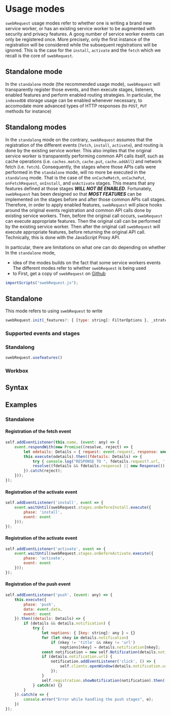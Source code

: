 #  Usage modes
`swebRequest` usage modes refer to whether one is writing a brand new service worker, or has an existing service worker to be augmented with security and privacy features. 
A goog number of service worker events can only be registered once. More precisely, only the first instance of the registration will be considered while the subsequent registrations will be ignored. This is the case for the `install`, `activate` and the `fetch` which we recall is the core of `swebRequest`. 

## Standalone mode
In the `standalone` mode (the recommended usage mode), `swebRequest` will transparently register those events, and then execute stages, listeners, enabled features and perform enabled routing strategies. In particular, the `indexedDB` storage usage can be enabled whenever necessary, to accomodate more advanced types of HTTP responses (to `POST`, `PUT` methods for instance) 


## Standalong modes
In the `standalong` mode on the contrary, `swebRequest` assumes that the registration of the different events (`fetch`, `install`, `activate`), and routing is done by the existing service worker. This also implies that the original service worker is transparently performing common API calls itself, such as cache operations (i.e. `caches.match`, `cache.put`, `cache.addAll`) and network fetch (i.e. `fetch`). Consequently, the stages where those APIs calls were performed in the `standalone` mode, will no more be executed in the `standalong` mode. That is the case of the `onCacheMatch`, `onCachePut`, `onFetchRequest`, `onInstall`, and `onActivate` stages. This means that any features defined at those stages ***WILL NOT BE ENABLED***. Fortunately, `swebRequest` has been designed so that ***MOST FEATURES*** can be implemented on the stages before and after those common APIs call stages.
Therefore, in order to apply enabled features, `swebRequest` will place hooks around the original events registration and common API calls done by existing service workers. Then, before the original call occurs, `swebRequest` can execute appropriate features. Then the original call can be performed by the existing service worker. Then after the original call `swebRequest` will  execute appropriate features, before returning the original API call. Technically, this is done with the JavaScript Proxy API.


 
In particular, there are limitations on what one can do depending on whether
In the `standalone` mode, 
-  idea of the modes builds on the fact that some service workers events
The different modes refer to whether `swebRequest` is being used
- to 
First, get a copy of `swebRequest` on [Github](https://github.com/sqwr/swebrequest/)

```javascript
importScripts("swebRequest.js");
```
## Standalone
This mode refers to using `swebRequest` to write 
```javascript
swebRequest.init(_features?: { [type: string]: FilterOptions }, _strategies?: { [type: string]: FilterOptions }, _stages?: { [type: string]: FilterOptions }, _standalone?: boolean, _phases?: { [type: string ]: boolean } )
```

### Supported events and stages

### Standalong
```javascript
swebRequest.usefeatures()
```


### Workbox


## Syntax


## Examples

### Standalone 
#### Registration of the fetch event
```javascript
self.addEventListener(this.name, (event: any) => {
    event.respondWith(new Promise((resolve, reject) => {
        let odetails: Details = { request: event.request, response: undefined, phase: this.name, event: event }
        this.execute(odetails).then((fdetails: Details) => {
            try { console.log("RESPONSE TO ", fdetails.request?.url, ' COMES FROM', fdetails.event.responsefrom) } catch(e) {}
            resolve((fdetails && fdetails.response) || new Response())
        }).catch(reject);
    }));
});
```

#### Registration of the activate event
```javascript
self.addEventListener('install', event => {
    event.waitUntil(swebRequest.stages.onBeforeInstall.execute({
        phase: 'install',
        event: event
    }));
});
```


#### Registration of the activate event
```javascript
self.addEventListener('activate', event => {
    event.waitUntil(swebRequest.stages.onBeforeActivate.execute({
        phase: 'activate',
        event: event
    }));
});
```
        
#### Registration of the push event

```javascript
self.addEventListener('push', (event: any) => {
    this.execute({
        phase: 'push',
        data: event.data,
        event: event
    }).then((details: Details) => {
        if (details && details.notification) {
            try {
                let noptions: { [key: string]: any } = {}
                for (let nkey in details.notification)
                    if (nkey != 'title' && nkey != 'url') 
                        noptions[nkey] = details.notification[nkey];
                const notification = new self.Notification(details.notification.title, noptions);
                if (details.notification.url) {
                    notification.addEventListener('click', () => {
                        self.clients.openWindow(details.notification.url);
                    });
                }
                self.registration.showNotification(notification).then(() => {}).catch(() => {});
            } catch(e) {}
        }
    }).catch(e => {
        console.error("Error while handling the push stages", e);
    })
});
```
